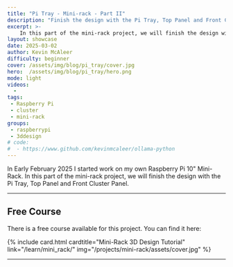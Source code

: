 ```yaml
---
title: "Pi Tray - Mini-rack - Part II"
description: "Finish the design with the Pi Tray, Top Panel and Front Cluster Panel"
excerpt: >-
    In this part of the mini-rack project, we will finish the design with the Pi Tray, Top Panel and Front Cluster Panel
layout: showcase
date: 2025-03-02
author: Kevin McAleer
difficulty: beginner
cover: /assets/img/blog/pi_tray/cover.jpg
hero:  /assets/img/blog/pi_tray/hero.png
mode: light
videos:
  - 
tags:
 - Raspberry Pi
 - cluster
 - mini-rack
groups:
 - raspberrypi
 - 3ddesign
# code:
#  - https://www.github.com/kevinmcaleer/ollama-python
---
```


In Early February 2025 I started work on my own Raspberry Pi 10" Mini-Rack. In this part of the mini-rack project, we will finish the design with the Pi Tray, Top Panel and Front Cluster Panel.

---

## Free Course

There is a free course available for this project. You can find it here:

{% include card.html cardtitle="Mini-Rack 3D Design Tutorial" link="/learn/mini_rack/" img="/projects/mini-rack/assets/cover.jpg" %}

---
